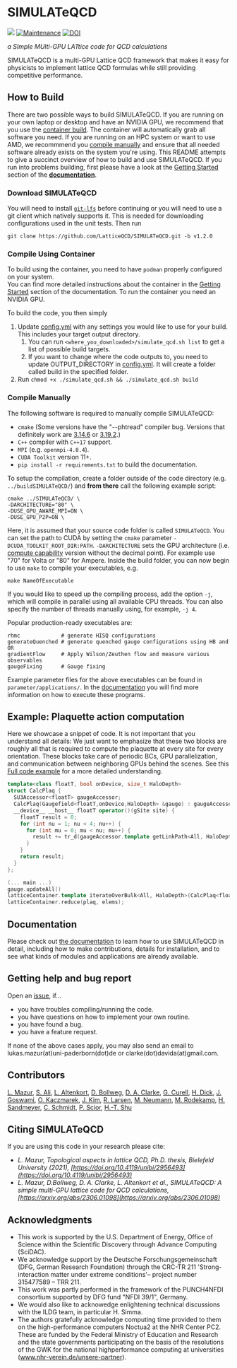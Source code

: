 # SIMULATeQCD


[![](https://img.shields.io/badge/docs-dev-blue.svg)](https://latticeqcd.github.io/SIMULATeQCD)
[![Maintenance](https://img.shields.io/badge/Maintained%3F-yes-green.svg)](https://github.com/LatticeQCD/SIMULATeQCD/commits/main)
[![DOI](https://zenodo.org/badge/DOI/10.5281/zenodo.7994982.svg)](https://doi.org/10.5281/zenodo.7994982)



*a SImple MUlti-GPU LATtice code for QCD calculations*


SIMULATeQCD is a multi-GPU Lattice QCD framework that makes it easy for physicists to implement lattice QCD formulas while still providing
competitive performance. 

## How to Build 

There are two possible ways to build SIMULATeQCD. If you are running on your own laptop or desktop and have an NVIDIA GPU,
we recommend that you use the [container build](#compile-using-container). The container will automatically grab all software you need.
If you are running on an HPC system or want to use AMD, we recommmend you [compile manually](#compile-manually) and ensure that all needed
software already exists on the system you're using.
This README attempts to give a succinct overview of how to build and use SIMULATeQCD. If you run into problems building, first
please have a look at the [Getting Started](https://latticeqcd.github.io/SIMULATeQCD/01_gettingStarted/gettingStarted.html) section of the **[documentation](https://latticeqcd.github.io/SIMULATeQCD)**.

### Download SIMULATeQCD

You will need to install [`git-lfs`](https://git-lfs.github.com/) before continuing or you will need to use a git client which natively supports it.
This is needed for downloading configurations used in the unit tests. Then run 
```shell
git clone https://github.com/LatticeQCD/SIMULATeQCD.git -b v1.2.0
```

### Compile Using Container

To build using the container, you need to have `podman` properly configured on your system.  
You can find more detailed instructions about the container in the [Getting Started](https://latticeqcd.github.io/SIMULATeQCD/01_gettingStarted/gettingStarted.html) section of the documentation.
To run the container you need an NVIDIA GPU.

To build the code, you then simply

1. Update [config.yml](./podman-build/config.yml) with any settings you would like to use for your build. This includes your target output directory.
   1. You can run `<where_you_downloaded>/simulate_qcd.sh list` to get a list of possible build targets.
   2. If you want to change where the code outputs to, you need to update OUTPUT_DIRECTORY in [config.yml](./podman-build/config.yml). It will create a folder called build in the specified folder.
2. Run `chmod +x ./simulate_qcd.sh && ./simulate_qcd.sh build`

### Compile Manually

The following software is required to manually compile SIMULATeQCD:

- `cmake` (Some versions have the "--phtread" compiler bug. Versions that definitely work are [3.14.6](https://gitlab.kitware.com/cmake/cmake/tree/v3.14.6) or [3.19.2](https://gitlab.kitware.com/cmake/cmake/-/tree/v3.19.2?ref_type=tags).)
- `C++` compiler with `C++17` support.
- `MPI` (e.g. `openmpi-4.0.4`).
- `CUDA Toolkit` version 11+. 
- `pip install -r requirements.txt` to build the documentation.

To setup the compilation, create a folder outside of the code directory (e.g. `../buildSIMULATeQCD/`) and **from there** call the following example script: 
```shell
cmake ../SIMULATeQCD/ \
-DARCHITECTURE="80" \
-DUSE_GPU_AWARE_MPI=ON \
-DUSE_GPU_P2P=ON \
```
Here, it is assumed that your source code folder is called `SIMULATeQCD`. 
You can set the path to CUDA by setting the `cmake` parameter `-DCUDA_TOOLKIT_ROOT_DIR:PATH`.
`-DARCHITECTURE` sets the GPU architecture (i.e. [compute capability](https://en.wikipedia.org/wiki/CUDA#GPUs_supported) version without the decimal point). For example use "70" for Volta or "80" for Ampere.
Inside the build folder, you can now begin to use `make` to compile your executables, e.g.
```shell
make NameOfExecutable
```
If you would like to speed up the compiling process, add the option `-j`, which will compile in parallel using all available CPU threads. You can also specify the number of threads manually using, for example, `-j 4`.

Popular production-ready executables are:
```Shell
rhmc             # generate HISQ configurations
generateQuenched # generate quenched gauge configurations using HB and OR
gradientFlow     # Apply Wilson/Zeuthen flow and measure various observables
gaugeFixing      # Gauge fixing
```
Example parameter files for the above executables can be found in `parameter/applications/`.
In the [documentation](https://latticeqcd.github.io/SIMULATeQCD/03_applications/applications.html) you will find more information on how to execute these programs.

## Example: Plaquette action computation

Here we showcase a snippet of code. It is not important that you understand all details: We just
want to emphasize that these two blocks are roughly all that is required to compute the plaquette
at every site for every orientation. These blocks take care of periodic BCs, GPU parallelization,
and communication between neighboring GPUs behind the scenes.
See this [Full code example](https://github.com/LatticeQCD/SIMULATeQCD/blob/main/src/examples/main_plaquette.cu)
for a more detailed understanding.

```C++
template<class floatT, bool onDevice, size_t HaloDepth>
struct CalcPlaq {
  SU3Accessor<floatT> gaugeAccessor;
  CalcPlaq(Gaugefield<floatT,onDevice,HaloDepth> &gauge) : gaugeAccessor(gauge.getAccessor()){}
  __device__ __host__ floatT operator()(gSite site) {
    floatT result = 0;
    for (int nu = 1; nu < 4; nu++) {
      for (int mu = 0; mu < nu; mu++) {
        result += tr_d(gaugeAccessor.template getLinkPath<All, HaloDepth>(site, mu, nu, Back(mu), Back(nu)));
      }
    }
    return result;
  }
};

(... main ...)
gauge.updateAll()
latticeContainer.template iterateOverBulk<All, HaloDepth>(CalcPlaq<floatT, HaloDepth>(gauge))
latticeContainer.reduce(plaq, elems);
```


## Documentation

Please check out [the documentation](https://latticeqcd.github.io/SIMULATeQCD) to learn how to use SIMULATeQCD in detail,
including how to make contributions, details for installation, and to see what kinds of modules and applications are
already available.

## Getting help and bug report
Open an [issue](https://github.com/LatticeQCD/SIMULATeQCD/issues), if...
- you have troubles compiling/running the code.
- you have questions on how to implement your own routine.
- you have found a bug.
- you have a feature request.

If none of the above cases apply, you may also send an email to lukas.mazur(at)uni-paderborn(dot)de
or clarke(dot)davida(at)gmail.com.


## Contributors

[L. Mazur](https://github.com/lukas-mazur), 
[S. Ali](https://github.com/Sajidali1031), 
[L. Altenkort](https://github.com/luhuhis), 
[D. Bollweg](https://github.com/dbollweg), 
[D. A. Clarke](https://github.com/clarkedavida), 
[G. Curell](https://github.com/grantcurell/),
[H. Dick](https://github.com/redweasel),
[J. Goswami](https://github.com/jishnuxx),
[O. Kaczmarek](https://github.com/olaf-kaczmarek),
[J. Kim](https://github.com/kimjangho1120),
[R. Larsen](https://github.com/RasmusNL),
[M. Neumann](https://github.com/mneumann177),
[M. Rodekamp](https://github.com/Marcel-Rodekamp), 
[H. Sandmeyer](https://github.com/hsandmeyer), 
[C. Schmidt](https://github.com/schmidt74), 
[P. Scior](https://github.com/philomat), 
[H.-T. Shu](https://github.com/haitaoshu)

## Citing SIMULATeQCD

If you are using this code in your research please cite:

- *L. Mazur, Topological aspects in lattice QCD, Ph.D. thesis, Bielefeld University (2021), [https://doi.org/10.4119/unibi/2956493](https://doi.org/10.4119/unibi/2956493)*
- *L. Mazur, D.Bollweg, D. A. Clarke, L. Altenkort et al., SIMULATeQCD: A simple multi-GPU lattice code for QCD calculations, [https://arxiv.org/abs/2306.01098](https://arxiv.org/abs/2306.01098)*

## Acknowledgments
- This work is supported by the U.S. Department of Energy, Office of Science within the Scientific Discovery through Advance Computing (SciDAC).
- We acknowledge support by the Deutsche Forschungsgemeinschaft (DFG, German Research Foundation) through the CRC-TR 211
'Strong-interaction matter under extreme conditions'– project number 315477589 – TRR 211.
- This work was partly performed in the framework of the PUNCH4NFDI consortium supported by DFG fund "NFDI 39/1", Germany.
- We would also like to acknowedge enlightening technical discussions with the ILDG team, in particular H. Simma.
- The authors gratefully acknowledge computing time provided to them on the high-performance computers Noctua2 at the NHR Center PC2. These are funded by the Federal Ministry of Education and Research and the state governments participating on the basis of the resolutions of the GWK for the national highperformance computing at universities (www.nhr-verein.de/unsere-partner).
